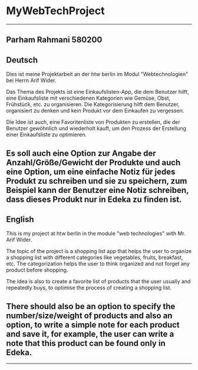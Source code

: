 # MyWebTechProject
------------------------------------------------------------------------------------------------------------------------
Parham Rahmani 580200
------------------------------------------------------------------------------------------------------------------------
Deutsch
------------------------------------------------------------------------------------------------------------------------
Dies ist meine Projektarbeit an der htw berlin im Modul "Webtechnologien" bei Herrn Arif Wider.

Das Thema des Projekts ist eine Einkaufslisten-App, die dem Benutzer hilft, eine Einkaufsliste 
mit verschiedenen Kategorien wie Gemüse, Obst, Frühstück, etc. zu organisieren. Die Kategorisierung 
hilft dem Benutzer, organisiert zu denken und kein Produkt vor dem Einkaufen zu vergessen. 

Die Idee ist auch, eine Favoritenliste von Produkten zu erstellen, die der Benutzer gewöhnlich und wiederholt 
kauft, um den Prozess der Erstellung einer Einkaufsliste zu optimieren. 

Es soll auch eine Option zur Angabe der Anzahl/Größe/Gewicht der Produkte und auch eine Option, 
um eine einfache Notiz für jedes Produkt zu schreiben und sie zu speichern, zum Beispiel kann 
der Benutzer eine Notiz schreiben, dass dieses Produkt nur in Edeka zu finden ist.
------------------------------------------------------------------------------------------------------------------------
English
------------------------------------------------------------------------------------------------------------------------
This is my project at htw berlin in the module "web technologies" with Mr. Arif Wider.

The topic of the project is a shopping list app that helps the user to organize a shopping list
with different categories like vegetables, fruits, breakfast, etc. The categorization
helps the user to think organized and not forget any product before shopping.

The idea is also to create a favorite list of products that the user usually and repeatedly
buys, to optimise the process of creating a shopping list.

There should also be an option to specify the number/size/weight of products and also an option,
to write a simple note for each product and save it, for example, the user can
write a note that this product can be found only in Edeka.
------------------------------------------------------------------------------------------------------------------------
------------------------------------------------------------------------------------------------------------------------
